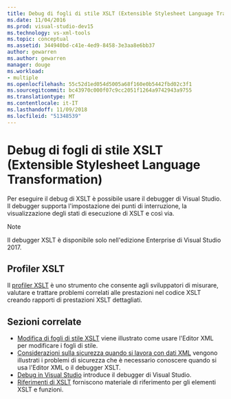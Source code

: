 ```yaml
---
title: Debug di fogli di stile XSLT (Extensible Stylesheet Language Transformation)
ms.date: 11/04/2016
ms.prod: visual-studio-dev15
ms.technology: vs-xml-tools
ms.topic: conceptual
ms.assetid: 344940bd-c41e-4ed9-8458-3e3aa8e6bb37
author: gewarren
ms.author: gewarren
manager: douge
ms.workload:
- multiple
ms.openlocfilehash: 55c52d1ed054d5005a68f160e0b5442fbd02c3f1
ms.sourcegitcommit: bc43970c000f07c9cc2051f1264a9742943a9755
ms.translationtype: MT
ms.contentlocale: it-IT
ms.lasthandoff: 11/09/2018
ms.locfileid: "51348539"
---
```

# <a name="debugging-xslt"></a>Debug di fogli di stile XSLT (Extensible Stylesheet Language Transformation)

Per eseguire il debug di XSLT è possibile usare il debugger di Visual Studio. Il debugger supporta l'impostazione dei punti di interruzione, la visualizzazione degli stati di esecuzione di XSLT e così via.

> [!NOTE]
> Il debugger XSLT è disponibile solo nell'edizione Enterprise di Visual Studio 2017.

## <a name="xslt-profiler"></a>Profiler XSLT

Il [profiler XSLT](../xml-tools/xslt-profiler.md) è uno strumento che consente agli sviluppatori di misurare, valutare e trattare problemi correlati alle prestazioni nel codice XSLT creando rapporti di prestazioni XSLT dettagliati.

## <a name="related-sections"></a>Sezioni correlate

- [Modifica di fogli di stile XSLT](../xml-tools/editing-xslt-style-sheets.md) viene illustrato come usare l'Editor XML per modificare i fogli di stile.
- [Considerazioni sulla sicurezza quando si lavora con dati XML](../xml-tools/security-considerations-when-working-with-xml-data.md) vengono illustrati i problemi di sicurezza che è necessario conoscere quando si usa l'Editor XML o il debugger XSLT.
- [Debug in Visual Studio](../debugger/debugging-in-visual-studio.md) introduce il debugger di Visual Studio.
- [Riferimenti di XSLT](https://msdn.microsoft.com/678bcd68-cbbb-4be5-9dd2-40f94488a1cf) forniscono materiale di riferimento per gli elementi XSLT e funzioni.
